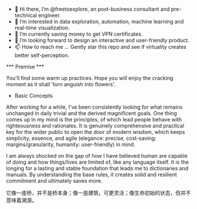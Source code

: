 - 👋 Hi there, I’m @freetoexplore, an post-business consultant and pre-technical engineer.
- 👀 I’m interested in data exploration, automation, machine learning and real-time visualization.
- 🌱 I’m currently saving money to get VPN certificates.
- 💞️ I’m looking forward to design an interactive and user-friendly product. 
- 📫 How to reach me ... Gently star this repo and see if virtuality creates better self-perception.

*** Premise ***

You'll find some warm up practices. Hope you will enjoy the cracking moment as it shall 'turn anguish into flowers'.

- Basic Concepts

After working for a while, I've been consistently looking for what remains unchanged in daily trivial and the derived magnificent goals. 
One thing comes up in my mind is the principles, of which lead people behave with righteousness and rationales.
It is genuinely comprehensive and practical key for the wider public to open the door of modern wisdom, 
which keeps simplicity, essence, and agile (elegance: precise, cost-saving: margins/granularity, humanity: user-friendly) in mind.

I am always shocked on the gap of how I have believed human are capable of doing and how things/lives are limited of, like any language itself. 
It is the longing for a lasting and stable foundation that leads me to dictionaries and manuals. By understanding the base rules, it creates solid and resilient commitment and ultimately saves more.



它像一座桥，并不是桥本身；像一座建筑，可更灵活；像生命初始的状态，但并不意味着溯源。

<!---
freetoexplore/freetoexplore is a ✨ special ✨ repository because its `README.md` (this file) appears on your GitHub profile.
You can click the Preview link to take a look at your changes.
--->
